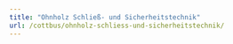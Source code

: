 ```yaml
---
title: "Ohnholz Schließ- und Sicherheitstechnik"
url: /cottbus/ohnholz-schliess-und-sicherheitstechnik/
---
```

